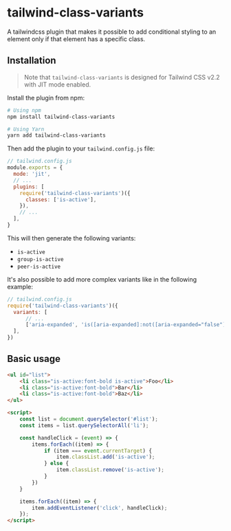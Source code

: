 # tailwind-class-variants

A tailwindcss plugin that makes it possible to add conditional styling to an element only if that element has a specific class.

## Installation

> Note that `tailwind-class-variants` is designed for Tailwind CSS v2.2 with JIT mode enabled.

Install the plugin from npm:

```sh
# Using npm
npm install tailwind-class-variants

# Using Yarn
yarn add tailwind-class-variants
```

Then add the plugin to your `tailwind.config.js` file:

```js
// tailwind.config.js
module.exports = {
  mode: 'jit',
  // ...
  plugins: [
    require('tailwind-class-variants')({
      classes: ['is-active'],
    }),
    // ...
  ],
}
```

This will then generate the following variants:

- `is-active`
- `group-is-active`
- `peer-is-active`

It's also possible to add more complex variants like in the following example:

```js
// tailwind.config.js
require('tailwind-class-variants')({
  variants: [
      // ...
      ['aria-expanded', 'is([aria-expanded]:not([aria-expanded="false"]))'],
  ],
})
```

## Basic usage

```html
<ul id="list">
    <li class="is-active:font-bold is-active">Foo</li>
    <li class="is-active:font-bold">Bar</li>
    <li class="is-active:font-bold">Baz</li>
</ul>

<script>
    const list = document.querySelector('#list');
    const items = list.querySelectorAll('li');

    const handleClick = (event) => {
        items.forEach((item) => {
            if (item === event.currentTarget) {
                item.classList.add('is-active');
            } else {
                item.classList.remove('is-active');
            }
        })
    }

    items.forEach((item) => {
        item.addEventListener('click', handleClick);
    });
</script>
```
